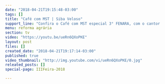 ```yaml
---
date: "2018-04-21T19:15:48-03:00"
tags: []
title: "Café com MST | Siba Veloso"
support_line: "Confira o Café com MST especial 3° FENARA, com o cantor pernambucano que irá se apresentar em nossa feira nacional! "
menu: reforma agrária
section: tv
video: "https://youtu.be/ueRn6QXoPKE"
layout: post
files: []
created_date: "2018-04-21T19:17:14-03:00"
published: true
video_thumbnail: "http://img.youtube.com/vi/ueRn6QXoPKE/0.jpg"
releated_posts: []
special-page: IIIFeira-2018

---
```

